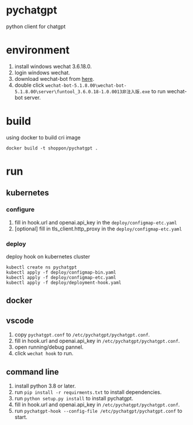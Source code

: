 # pychatgpt
python client for chatgpt

# environment
1. install windows wechat 3.6.18.0.
2. login windows wechat.
3. download wechat-bot from [here](https://github.com/cixingguangming55555/wechat-bot/tree/5.1.8.00).
4. double click `wechat-bot-5.1.8.00\wechat-bot-5.1.8.00\server\funtool_3.6.0.18-1.0.0013非注入版.exe` to run wechat-bot server.

# build
using docker to build cri image
```
docker build -t shoppon/pychatgpt .
```

# run
## kubernetes
### configure
1. fill in hook.url and openai.api_key in the `deploy/configmap-etc.yaml`
2. [optional] fill in tls_client.http_proxy in the `deploy/configmap-etc.yaml`

### deploy
deploy hook on kubernetes cluster
```
kubectl create ns pychatgpt
kubectl apply -f deploy/configmap-bin.yaml
kubectl apply -f deploy/configmap-etc.yaml
kubectl apply -f deploy/deployment-hook.yaml
```

## docker


## vscode
1. copy `pychatgpt.conf` to `/etc/pychatgpt/pychatgpt.conf`.
2. fill in hook.url and openai.api_key in `/etc/pychatgpt/pychatgpt.conf`.
3. open running/debug pannel.
4. click `wechat hook` to run.

## command line
1. install python 3.8 or later.
2. run `pip install -r requirments.txt` to install dependencies.
3. run `python setup.py install` to install pychatgpt.
4. fill in hook.url and openai.api_key in `/etc/pychatgpt/pychatgpt.conf`.
5. run `pychatgpt-hook --config-file /etc/pychatgpt/pychatgpt.conf` to start.
